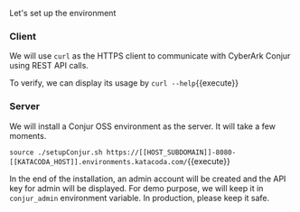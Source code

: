 
Let's set up the environment

### Client

We will use `curl` as the HTTPS client to communicate with CyberArk Conjur using REST API calls.

To verify, we can display its usage by `curl --help`{{execute}}

### Server

We will install a Conjur OSS environment as the server.   It will take a few moments.

`source ./setupConjur.sh https://[[HOST_SUBDOMAIN]]-8080-[[KATACODA_HOST]].environments.katacoda.com/`{{execute}}

In the end of the installation, an admin account will be created and the API key for admin will be displayed.   For demo purpose, we will keep it in `conjur_admin` environment variable.   In production, please keep it safe.
